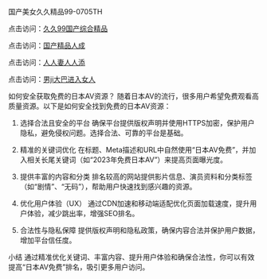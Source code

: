 国产美女久久精品99-0705TH

点击访问：<a href="https://bsdf-5f5.pages.dev/">久久99国产综合精品</a>

点击访问：<a href="https://vassv.pages.dev/">国产精品人成</a>

点击访问：<a href="https://gfd-5xg.pages.dev/">人人妻人人添</a>

点击访问：<a href="https://tfda.pages.dev/">男ji大巴进入女人</a>



如何安全获取免费的日本AV资源？
随着日本AV的流行，很多用户希望免费观看高质量资源。以下是如何安全找到免费的日本AV资源：

1. 选择合法且安全的平台
确保平台提供版权声明并使用HTTPS加密，保护用户隐私，避免侵权问题。选择合法、可靠的平台是基础。

2. 精准的关键词优化
在标题、Meta描述和URL中自然使用“日本AV免费”，并加入相关长尾关键词（如“2023年免费日本AV”）来提高页面曝光度。

3. 提供丰富的内容和分类
排名较高的网站提供影片信息、演员资料和分类标签（如“剧情”、“无码”），帮助用户快速找到感兴趣的资源。

4. 优化用户体验（UX）
通过CDN加速和移动端适配优化页面加载速度，提升用户体验，减少跳出率，增强SEO排名。

5. 合法性与隐私保障
提供版权声明和隐私政策，确保内容合法并保护用户数据，增加平台信任度。

小结
通过精准优化关键词、丰富内容、提升用户体验和确保合法性，你可以有效提高“日本AV免费”排名，吸引更多用户访问。






<span style="display:none;">[Canonical link]( https://github.com/fk46169/461621 ）</span>
